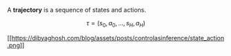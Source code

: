 A **trajectory** is a sequence of states and actions. 

$$
\tau = (s_0, a_0, \dots, s_H, a_H)
$$

[[https://dibyaghosh.com/blog/assets/posts/controlasinference/state_action.png]]